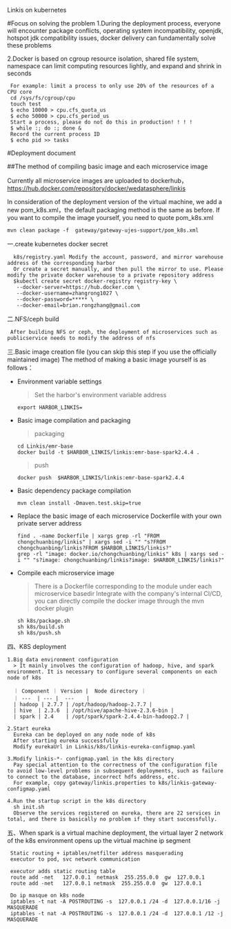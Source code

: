 Linkis on kubernetes

#Focus on solving the problem
1.During the deployment process, everyone will encounter package conflicts, operating system incompatibility, openjdk, hotspot jdk compatibility issues, docker delivery can fundamentally solve these problems

2.Docker is based on cgroup resource isolation, shared file system, namespace can limit computing resources lightly, and expand and shrink in seconds

     For example: limit a process to only use 20% of the resources of a CPU core
     cd /sys/fs/cgroup/cpu
     touch test 
     $ echo 10000 > cpu.cfs_quota_us 
     $ echo 50000 > cpu.cfs_period_us
     Start a process, please do not do this in production! ! ! !
     $ while :; do :; done &
     Record the current process ID
     $ echo pid >> tasks

#Deployment document
    
##The method of compiling basic image and each microservice image

  Currently all microservice images are uploaded to dockerhub，https://hub.docker.com/repository/docker/wedatasphere/linkis
  
  In consideration of the deployment version of the virtual machine, we add a new pom_k8s.xml，the default packaging method is the same as before. If you want to compile the image yourself, you need to quote pom_k8s.xml
  
    mvn clean package -f  gateway/gateway-ujes-support/pom_k8s.xml
  
  一.create kubernetes  docker secret
  
      k8s/registry.yaml Modify the account, password, and mirror warehouse address of the corresponding harbor
      Or create a secret manually, and then pull the mirror to use. Please modify the private docker warehouse to a private repository address
      $kubectl create secret docker-registry registry-key \
       --docker-server=https://hub.docker.com \
       --docker-username=zhangrong1027 \
       --docker-password=***** \
       --docker-email=brian.rongzhang@gmail.com
  
  二.NFS/ceph build
  
     After building NFS or ceph, the deployment of microservices such as publicservice needs to modify the address of nfs
  
  三.Basic image creation file (you can skip this step if you use the officially maintained image)
   The method of making a basic image yourself is as follows：
   *  Environment variable settings
   
        > Set the harbor's environment variable address
        ```
        export HARBOR_LINKIS=
        ```
      
   * Basic image compilation and packaging
        > packaging
        ```
        cd Linkis/emr-base
        docker build -t $HARBOR_LINKIS/linkis:emr-base-spark2.4.4 .
        ```
        > push
        ```
        docker push  $HARBOR_LINKIS/linkis:emr-base-spark2.4.4 
        ```
   * Basic dependency package compilation
        ```
        mvn clean install -Dmaven.test.skip=true
        ```

   * Replace the basic image of each microservice Dockerfile with your own private server address
        ```
        find . -name Dockerfile | xargs grep -rl "FROM chongchuanbing/linkis" | xargs sed -i "" "s?FROM chongchuanbing/linkis?FROM $HARBOR_LINKIS/linkis?"
        grep -rl "image: docker.io/chongchuanbing/linkis" k8s | xargs sed -i "" "s?image: chongchuanbing/linkis?image: $HARBOR_LINKIS/linkis?"
        ```
   
   * Compile each microservice image
   
        > There is a Dockerfile corresponding to the module under each microservice basedir
    Integrate with the company's internal CI/CD, you can directly compile the docker image through the mvn docker plugin
        ```
        sh k8s/package.sh
        sh k8s/build.sh
        sh k8s/push.sh
        ```
     
  四、K8S deployment
    
    1.Big data environment configuration
      > It mainly involves the configuration of hadoop, hive, and spark environment. It is necessary to configure several components on each node of k8s
      
      ｜ Component ｜ Version |  Node directory ｜
      ｜ ---  | --- |  ---    |
      | hadoop | 2.7.7 | /opt/hadoop/hadoop-2.7.7 |
      | hive  | 2.3.6  | /opt/hive/apache-hive-2.3.6-bin |
      | spark | 2.4    | /opt/spark/spark-2.4.4-bin-hadoop2.7 |   
      
    2.Start eureka
      Eureka can be deployed on any node node of k8s
      After starting eureka successfully
      Modify eurekaUrl in Linkis/k8s/linkis-eureka-configmap.yaml
      
    3.Modify linkis-*- configmap.yaml in the k8s directory
      Pay special attention to the correctness of the configuration file to avoid low-level problems in subsequent deployments, such as failure to connect to the database, incorrect hdfs address, etc.
      For example, copy gateway/linkis.properties to k8s/linkis-gateway-configmap.yaml
      
    4.Run the startup script in the k8s directory
      sh init.sh
      Observe the services registered on eureka, there are 22 services in total, and there is basically no problem if they start successfully.

   五、When spark is a virtual machine deployment, the virtual layer 2 network of the k8s environment opens up the virtual machine ip segment
   
     Static routing + iptables/netfilter address masquerading
     executor to pod, svc network communication
     
     executor adds static routing table
     route add -net   127.0.0.1  netmask  255.255.0.0  gw  127.0.0.1
     route add -net   127.0.0.1 netmask  255.255.0.0  gw  127.0.0.1
     
     Do ip masque on k8s node
     iptables -t nat -A POSTROUTING -s  127.0.0.1 /24 -d  127.0.0.1/16 -j MASQUERADE
     iptables -t nat -A POSTROUTING -s  127.0.0.1 /24 -d  127.0.0.1 /12 -j  MASQUERADE
